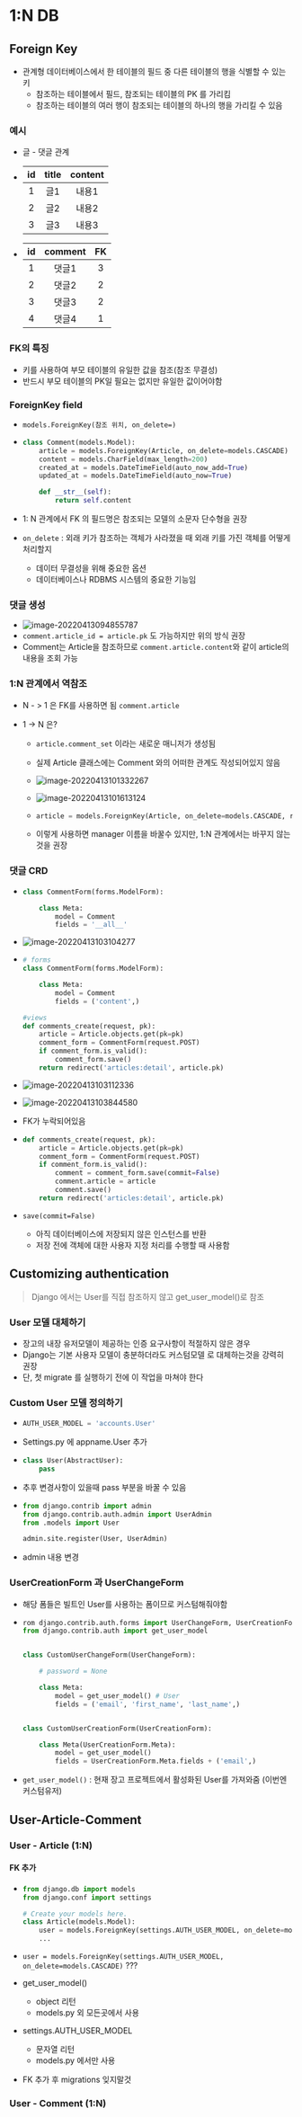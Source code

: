 # 1:N DB

## Foreign Key

* 관계형 데이터베이스에서 한 테이블의 필드 중 다른 테이블의 행을 식별할 수 있는 키
  * 참조하는 테이블에서 필드, 참조되는 테이블의 PK 를 가리킴
  * 참조하는 테이블의 여러 행이  참조되는 테이블의 하나의 행을 가리킬 수 있음

### 예시

* 글 - 댓글 관계

* |  id  | title | content |
  | :--: | :---: | :-----: |
  |  1   |  글1  |  내용1  |
  |  2   |  글2  |  내용2  |
  |  3   |  글3  |  내용3  |

* |  id  | comment |  FK  |
  | :--: | :-----: | :--: |
  |  1   |  댓글1  |  3   |
  |  2   |  댓글2  |  2   |
  |  3   |  댓글3  |  2   |
  |  4   |  댓글4  |  1   |



### FK의 특징

* 키를 사용하여 부모 테이블의 유일한 값을 참조(참조 무결성)
* 반드시 부모 테이블의 PK일 필요는 없지만 유일한 값이어야함



### ForeignKey field

* `models.ForeignKey(참조 위치, on_delete=)`

* ```python
  class Comment(models.Model):
      article = models.ForeignKey(Article, on_delete=models.CASCADE)
      content = models.CharField(max_length=200)
      created_at = models.DateTimeField(auto_now_add=True)
      updated_at = models.DateTimeField(auto_now=True)
  
      def __str__(self):
          return self.content
  ```

* 1: N 관계에서 FK 의 필드명은 참조되는 모델의 소문자 단수형을 권장

* `on_delete` : 외래 키가 참조하는 객체가 사라졌을 때 외래 키를 가진 객체를 어떻게 처리할지

  * 데이터 무결성을 위해 중요한 옵션
  * 데이터베이스나 RDBMS 시스템의 중요한 기능임



### 댓글 생성

* ![image-20220413094855787](README.assets/image-20220413094855787.png)
* `comment.article_id = article.pk` 도 가능하지만 위의 방식 권장
* Comment는 Article을 참조하므로 `comment.article.content`와 같이 article의 내용을 조회 가능



### 1:N 관계에서 역참조

* N - > 1 은 FK를 사용하면 됨 `comment.article`

* 1 -> N 은?

  * `article.comment_set` 이라는 새로운 매니저가 생성됨

  * 실제 Article 클래스에는 Comment 와의 어떠한 관계도 작성되어있지 않음

  * ![image-20220413101332267](README.assets/image-20220413101332267.png)

  * ![image-20220413101613124](README.assets/image-20220413101613124.png)

  * ```python
    article = models.ForeignKey(Article, on_delete=models.CASCADE, related_name='comments')
    ```

  * 이렇게 사용하면 manager 이름을 바꿀수 있지만, 1:N 관계에서는 바꾸지 않는 것을 권장



### 댓글 CRD

* ```python
  class CommentForm(forms.ModelForm):
  
      class Meta:
          model = Comment
          fields = '__all__'
  ```

* ![image-20220413103104277](README.assets/image-20220413103104277.png)

* ```python
  # forms
  class CommentForm(forms.ModelForm):
  
      class Meta:
          model = Comment
          fields = ('content',)
  
  #views
  def comments_create(request, pk):
      article = Article.objects.get(pk=pk)
      comment_form = CommentForm(request.POST)
      if comment_form.is_valid():
          comment_form.save()
      return redirect('articles:detail', article.pk)
  ```

* ![image-20220413103112336](README.assets/image-20220413103112336.png)

* ![image-20220413103844580](README.assets/image-20220413103844580.png)

* FK가 누락되어있음

* ```python
  def comments_create(request, pk):
      article = Article.objects.get(pk=pk)
      comment_form = CommentForm(request.POST)
      if comment_form.is_valid():
          comment = comment_form.save(commit=False)
          comment.article = article
          comment.save()
      return redirect('articles:detail', article.pk)
  ```

* `save(commit=False)`

  * 아직 데이터베이스에 저장되지 않은 인스턴스를 반환
  * 저장 전에 객체에 대한 사용자 지정 처리를 수행할 때 사용함



## Customizing authentication

> Django 에서는 User를 직접 참조하지 않고 get_user_model()로 참조

### User 모델 대체하기

* 장고의 내장 유저모델이 제공하는 인증 요구사항이 적절하지 않은 경우
* Django는 기본 사용자 모델이 충분하더라도 커스텀모델 로 대체하는것을 강력히 권장
* 단, 첫 migrate 를 실행하기 전에 이 작업을 마쳐야 한다



### Custom User 모델 정의하기

* ```python
  AUTH_USER_MODEL = 'accounts.User'
  ```

* Settings.py 에 appname.User 추가

* ```python
  class User(AbstractUser):
      pass
  ```

* 추후 변경사항이 있을때 pass 부분을 바꿀 수 있음

* ```python
  from django.contrib import admin
  from django.contrib.auth.admin import UserAdmin
  from .models import User
  
  admin.site.register(User, UserAdmin)
  ```

* admin 내용 변경



### UserCreationForm 과 UserChangeForm

* 해당 폼들은 빌트인 User를 사용하는 폼이므로 커스텀해줘야함

* ```python
  rom django.contrib.auth.forms import UserChangeForm, UserCreationForm
  from django.contrib.auth import get_user_model
  
  
  class CustomUserChangeForm(UserChangeForm):
  
      # password = None
  
      class Meta:
          model = get_user_model() # User
          fields = ('email', 'first_name', 'last_name',)
  
  
  class CustomUserCreationForm(UserCreationForm):
  
      class Meta(UserCreationForm.Meta):
          model = get_user_model()
          fields = UserCreationForm.Meta.fields + ('email',)
  ```

* `get_user_model()` : 현재 장고 프로젝트에서 활성화된 User를 가져와줌 (이번엔 커스텀유저) 



## User-Article-Comment

### User - Article (1:N)

#### FK 추가

* ```python
  from django.db import models
  from django.conf import settings
  
  # Create your models here.
  class Article(models.Model):
      user = models.ForeignKey(settings.AUTH_USER_MODEL, on_delete=models.CASCADE)
      ...
  ```

* `user = models.ForeignKey(settings.AUTH_USER_MODEL, on_delete=models.CASCADE)` ???

* get_user_model()

  * object 리턴
  * models.py 외 모든곳에서 사용

* settings.AUTH_USER_MODEL

  * 문자열 리턴
  * models.py 에서만 사용

* FK 추가 후 migrations 잊지말것



### User - Comment (1:N)

